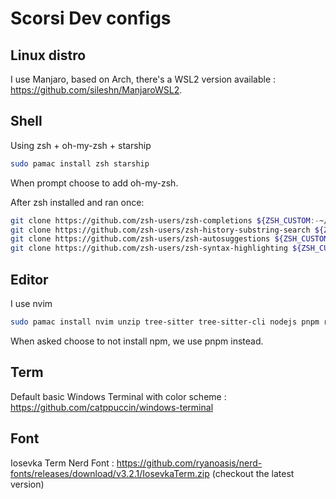 # Scorsi Dev configs

## Linux distro

I use Manjaro, based on Arch, there's a WSL2 version available : https://github.com/sileshn/ManjaroWSL2.

## Shell

Using zsh + oh-my-zsh + starship

```sh 
sudo pamac install zsh starship
```

When prompt choose to add oh-my-zsh.

After zsh installed and ran once:
```sh
git clone https://github.com/zsh-users/zsh-completions ${ZSH_CUSTOM:-~/.oh-my-zsh/custom}/plugins/zsh-completions
git clone https://github.com/zsh-users/zsh-history-substring-search ${ZSH_CUSTOM:-~/.oh-my-zsh/custom}/plugins/zsh-history-substring-search
git clone https://github.com/zsh-users/zsh-autosuggestions ${ZSH_CUSTOM:-~/.oh-my-zsh/custom}/plugins/zsh-autosuggestions
git clone https://github.com/zsh-users/zsh-syntax-highlighting ${ZSH_CUSTOM:-~/.oh-my-zsh/custom}/plugins/zsh-syntax-highlighting
```

## Editor

I use nvim
```sh
sudo pamac install nvim unzip tree-sitter tree-sitter-cli nodejs pnpm ripgrep fd
```

When asked choose to not install npm, we use pnpm instead.

## Term

Default basic Windows Terminal with color scheme : https://github.com/catppuccin/windows-terminal


## Font

Iosevka Term Nerd Font : https://github.com/ryanoasis/nerd-fonts/releases/download/v3.2.1/IosevkaTerm.zip (checkout the latest version)

